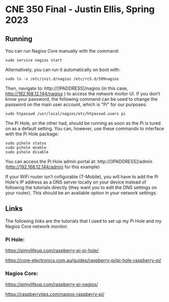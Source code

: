 # CNE 350 Final - Justin Ellis, Spring 2023

## Running

You can run Nagios Core manually with the command:

```
sudo service nagios start
```

Alternatively, you can run it automatically on boot with:

```
sudo ln -s /etc/init.d/nagios /etc/rcS.d/S99nagios
```

Then, navigate to: http://[IPADDRESS]/nagios (in this case, http://192.168.12.144/nagios
) to access the network moitor UI. If you don’t know your password, the following command can be used to change the password on the main user account, which is "Pi" for our purposes:

```
sudo htpasswd /usr/local/nagios/etc/htpasswd.users pi
```

The Pi Hole, on the other had, should be running as soon as the Pi is tured on as a default setting.  You can, however, use these commands to interface with the Pi Hole package:

```
sudo pihole status
sudo pihole enable
sudo pihole disable
```

You can access the Pi Hole admin portal at: http://[IPADDRESS]/admin (http://192.168.12.144/admin for this example)

If your WiFi router isn’t cofigurable (T-Mobile), you will have to add the Pi Hole's IP address as a DNS server locally on your device instead of following the tutorials directly (they want you to edit the DNS settings on your router). This should be an available option in your network settings.

## Links

The following links are the tutorials that I used to set up my Pi Hole and my Nagios Core network monitor.

### Pi Hole:
https://pimylifeup.com/raspberry-pi-pi-hole/

https://core-electronics.com.au/guides/raspberry-pi/pi-hole-raspberry-pi/

### Nagios Core:
https://pimylifeup.com/raspberry-pi-nagios/

https://raspberrytips.com/nagios-raspberry-pi/
